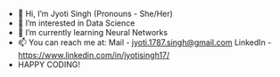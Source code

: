 - 👋 Hi, I’m Jyoti Singh (Pronouns - She/Her)
- 👀 I’m interested in Data Science
- 🌱 I’m currently learning Neural Networks
- 📫 You can reach me at: 
       Mail - jyoti.1787.singh@gmail.com
       LinkedIn - https://www.linkedin.com/in/jyotisingh17/
- HAPPY CODING!  

<!---
jyotii-singh/jyotii-singh is a ✨ special ✨ repository because its `README.md` (this file) appears on your GitHub profile.
You can click the Preview link to take a look at your changes.
--->
